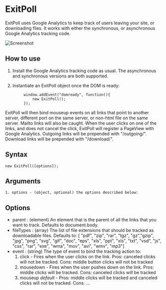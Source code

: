 ExitPoll
==================

ExitPoll uses Google Analytics to keep track of users leaving your site, or downloading files. It works with either the synchronous, or asynchronous Google Analytics tracking code.

![Screenshot](http://c5.simulacre.org/exitpoll/images/banner_200x100.png)


How to use
----------

1. Install the Google Analytics tracking code as usual. The asynchronous and synchronous versions are both supported.
2. Instantiate an ExitPoll object once the DOM is ready:
        
            window.addEvent("domready", function(){
                new ExitPoll(); 
            });


ExitPoll will then bind mouseup events on all links that point to another server, different port on the same server, or non-html file on the same server. Mailto links will also be caught. When the user clicks on one of the links, and does not cancel the click, ExitPoll will register a PageView with Google Analytics. Outgoing links will be prepended with "/outgoing/". Download links will be prepended with "/download/".

Syntax
-----

    new ExitPoll([options]);
    
Arguments
---------

	1. options - (object, optional) the options described below:

Options
-------

* parent        : (element) An element that is the parent of all the links that you want to track. Defaults to document.body.
* fileTypes     : (array) The list of file extensions that should be tracked as downloadable files. Defaults to: [ "pdf", "zip", "rar", "tgz", "gz","gzip", "jpg", "png", "svg", "gif", "doc", "eps", "xls", "ppt", "xls", "txt", "vsd", "js", "css", "rar", "exe", "wma", "mov", "avi", "wmv", "mp3"]
* event         : (string) The type of event to bind the tracking action to:
    1. click - Fires when the user clicks on the link. Pros: canceled clicks will not be tracked. Cons: middle button clicks will not be tracked
    2. mousedown - Fires when the user pushes down on the link. Pros: middle clicks will be tracked. Cons: canceled clicks will be tracked
    3. mouseup *default*  - Pros: middle clicks will be tracked and canceled clicks will not be tracked. Cons: ...
